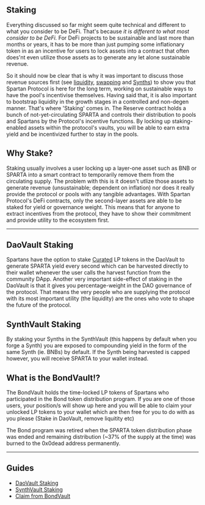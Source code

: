## Staking

Everything discussed so far might seem quite technical and different to what you consider to be DeFi. That's because _it is different to what most consider to be DeFi._ For DeFi projects to be sustainable and last more than months or years, it has to be more than just pumping some inflationary token in as an incentive for users to lock assets into a contract that often does'nt even utilize those assets as to generate any let alone sustainable revenue.

So it should now be clear that is why it was important to discuss those revenue sources first (see [liquidity](/liquidity-pools?id=revenue-potential), [swapping](/swap?id=swapping-trading-assets) and [Synths](/synths?id=spartan-synthetic-yield-tokens)) to show you that Spartan Protocol is here for the long term, working on sustainable ways to have the pool's incentivise themselves. Having said that, it is also important to bootstrap liquidity in the growth stages in a controlled and non-degen manner. That's where 'Staking' comes in. The Reserve contract holds a bunch of not-yet-circulating SPARTA and controls their distribution to pools and Spartans by the Protocol's incentive functions. By locking up staking-enabled assets within the protocol's vaults, you will be able to earn extra yield and be incentivized further to stay in the pools.

## Why Stake?

Staking usually involves a user locking up a layer-one asset such as BNB or SPARTA into a smart contract to temporarily remove them from the circulating supply. The problem with this is it doesn't utlize those assets to generate revenue (unsustainable; dependent on inflation) nor does it really provide the protocol or pools with any tangible advantages. With Spartan Protocol's DeFi contracts, only the second-layer assets are able to be staked for yield or governance weight. This means that for anyone to extract incentives from the protocol, they have to show their commitment and provide utility to the ecosystem first.

---

## DaoVault Staking

Spartans have the option to stake [Curated](/liquidity-pools?id=curated-pools) LP tokens in the DaoVault to generate SPARTA yield every second which can be harvested directly to their wallet whenever the user calls the harvest function from the community DApp. Another very important side-effect of staking in the DaoVault is that it gives you percentage-weight in the DAO governance of the protocol. That means the very people who are supplying the protocol with its most important utility (the liquidity) are the ones who vote to shape the future of the protocol.

## SynthVault Staking

By staking your Synths in the SynthVault (this happens by default when you forge a Synth) you are exposed to compounding yield in the form of the same Synth (ie. BNBs) by default. If the Synth being harvested is capped however, you will receive SPARTA to your wallet instead.

## What is the BondVault!?

The BondVault holds the time-locked LP tokens of Spartans who participated in the Bond token distribution program. If you are one of those users, your position/s will show up here and you will be able to claim your unlocked LP tokens to your wallet which are then free for you to do with as you please (Stake in DaoVault, remove liquitity etc)

The Bond program was retired when the SPARTA token distribution phase was ended and remaining distribution (~37% of the supply at the time) was burned to the 0x0dead address permanently.

---

## Guides

- [DaoVault Staking](/guides/staking/dao-vault.md)
- [SynthVault Staking](/guides/staking/synth-vault.md)
- [Claim from BondVault](/guides/staking/bond-vault.md)
